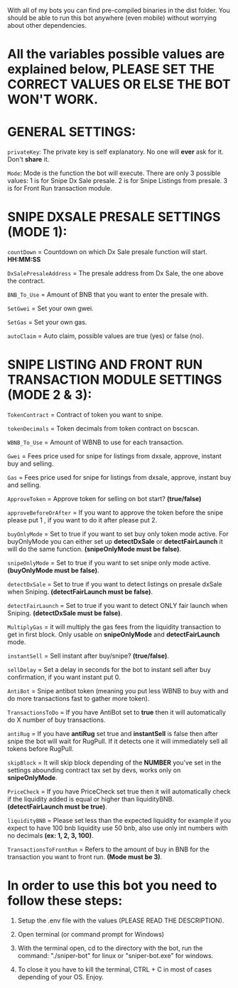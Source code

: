 With all of my bots you can find pre-compiled binaries in the dist folder. You should be able to run this bot anywhere (even mobile) without worrying about other dependencies.

# All the variables possible values are explained below, PLEASE SET THE CORRECT VALUES OR ELSE THE BOT WON'T WORK.

# GENERAL SETTINGS:

`privateKey`: The private key is self explanatory. No one will **ever** ask for it. Don't **share** it.

`Mode`: Mode is the function the bot will execute. There are only 3 possible values:
1 is for Snipe Dx Sale presale.
2 is for Snipe Listings from presale.
3 is for Front Run transaction module.

# SNIPE DXSALE PRESALE SETTINGS (MODE 1):

`countDown` = Countdown on which Dx Sale presale function will start. **HH:MM:SS**

`DxSalePresaleAddress` = The presale address from Dx Sale, the one above the contract.

`BNB_To_Use` = Amount of BNB that you want to enter the presale with.

`SetGwei` = Set your own gwei.

`SetGas` = Set your own gas.

`autoClaim` = Auto claim, possible values are true (yes) or false (no).

# SNIPE LISTING AND FRONT RUN TRANSACTION MODULE SETTINGS (MODE 2 & 3):

`TokenContract` = Contract of token you want to snipe.

`tokenDecimals` = Token decimals from token contract on bscscan.

`WBNB_To_Use` = Amount of WBNB to use for each transaction.

`Gwei` = Fees price used for snipe for listings from dxsale, approve, instant buy and selling.

`Gas` = Fees price used for snipe for listings from dxsale, approve, instant buy and selling.

`ApproveToken` = Approve token for selling on bot start? **(true/false)**

`approveBeforeOrAfter` = If you want to approve the token before the snipe please put 1 , if you want to do it after please put 2.

`buyOnlyMode` = Set to true if you want to set buy only token mode active. For buyOnlyMode you can either set up **detectDxSale** or **detectFairLaunch** it will do the same function. **(snipeOnlyMode must be false)**.

`snipeOnlyMode` = Set to true if you want to set snipe only mode active. **(buyOnlyMode must be false)**.

`detectDxSale` = Set to true if you want to detect listings on presale dxSale when Sniping. **(detectFairLaunch must be false)**.

`detectFairLaunch` = Set to true if you want to detect ONLY fair launch when Sniping. **(detectDxSale must be false)**.

`MultiplyGas` = it will multiply the gas fees from the liquidity transaction to get in first block. Only usable on **snipeOnlyMode** and **detectFairLaunch** mode.

`instantSell` = Sell instant after buy/snipe? **(true/false)**.

`sellDelay` = Set a delay in seconds for the bot to instant sell after buy confirmation, if you want instant put 0.

`AntiBot` = Snipe antibot token (meaning you put less WBNB to buy with and do more transactions fast to gather more token).

`TransactionsToDo` = If you have AntiBot set to **true** then it will automatically do X number of buy transactions.

`antiRug` = If you have **antiRug** set true and **instantSell** is false then after snipe the bot will wait for RugPull. If it detects one it will immediately sell all tokens before RugPull.

`skipBlock` = It will skip block depending of the **NUMBER** you’ve set in the settings abounding contract tax set by devs, works only on **snipeOnlyMode**.

`PriceCheck` = If you have PriceCheck set true then it will automatically check if the liquidity added is equal or higher than liquidityBNB. **(detectFairLaunch must be true)**.

`liquidityBNB` = Please set less than the expected liquidity for example if you expect to have 100 bnb liquidity use 50 bnb, also use only int numbers with no decimals **(ex: 1, 2, 3, 100)**.

`TransactionsToFrontRun` = Refers to the amount of buy in BNB for the transaction you want to front run. **(Mode must be 3)**.

# In order to use this bot you need to follow these steps:

1. Setup the .env file with the values (PLEASE READ THE DESCRIPTION).

2. Open terminal (or command prompt for Windows)

3. With the terminal open, cd to the directory with the bot, run the command: "./sniper-bot" for linux or "sniper-bot.exe" for windows.

5. To close it you have to kill the terminal, CTRL + C in most of cases depending of your OS. Enjoy.

